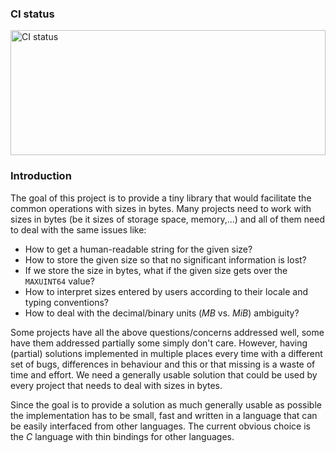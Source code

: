 ### CI status

<img alt="CI status" src="https://fedorapeople.org/groups/storage_apis/statuses/libbytesize-master.svg" width="100%" height="200ex" />


### Introduction

The goal of this project is to provide a tiny library that would facilitate the
common operations with sizes in bytes. Many projects need to work with sizes in
bytes (be it sizes of storage space, memory,...) and all of them need to deal
with the same issues like:

* How to get a human-readable string for the given size?
* How to store the given size so that no significant information is lost?
* If we store the size in bytes, what if the given size gets over the ``MAXUINT64``
  value?
* How to interpret sizes entered by users according to their locale and typing
  conventions?
* How to deal with the decimal/binary units (*MB* vs. *MiB*) ambiguity?

Some projects have all the above questions/concerns addressed well, some have
them addressed partially some simply don't care. However, having (partial)
solutions implemented in multiple places every time with a different set of
bugs, differences in behaviour and this or that missing is a waste of time and
effort. We need a generally usable solution that could be used by every project
that needs to deal with sizes in bytes.

Since the goal is to provide a solution as much generally usable as possible the
implementation has to be small, fast and written in a language that can be
easily interfaced from other languages. The current obvious choice is the *C*
language with thin bindings for other languages.

